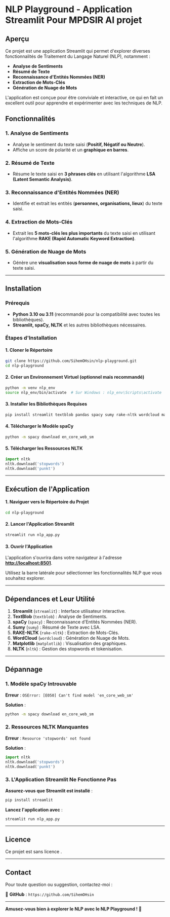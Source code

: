 # NLP Playground - Application Streamlit Pour MPDSIR AI projet

## Aperçu
Ce projet est une application Streamlit qui permet d'explorer diverses fonctionnalités de Traitement du Langage Naturel (NLP), notamment :

- **Analyse de Sentiments**
- **Résumé de Texte**
- **Reconnaissance d'Entités Nommées (NER)**
- **Extraction de Mots-Clés**
- **Génération de Nuage de Mots**

L'application est conçue pour être conviviale et interactive, ce qui en fait un excellent outil pour apprendre et expérimenter avec les techniques de NLP.

## Fonctionnalités

### 1. Analyse de Sentiments
- Analyse le sentiment du texte saisi (**Positif, Négatif ou Neutre**).
- Affiche un score de polarité et un **graphique en barres**.

### 2. Résumé de Texte
- Résume le texte saisi en **3 phrases clés** en utilisant l'algorithme **LSA (Latent Semantic Analysis)**.

### 3. Reconnaissance d'Entités Nommées (NER)
- Identifie et extrait les entités (**personnes, organisations, lieux**) du texte saisi.

### 4. Extraction de Mots-Clés
- Extrait les **5 mots-clés les plus importants** du texte saisi en utilisant l'algorithme **RAKE (Rapid Automatic Keyword Extraction)**.

### 5. Génération de Nuage de Mots
- Génère une **visualisation sous forme de nuage de mots** à partir du texte saisi.

---
## Installation

### Prérequis
- **Python 3.10 ou 3.11** (recommandé pour la compatibilité avec toutes les bibliothèques).
- **Streamlit, spaCy, NLTK** et les autres bibliothèques nécessaires.

### Étapes d'Installation

#### 1. Cloner le Répertoire
```bash
git clone https://github.com/SihemOHsin/nlp-playground.git
cd nlp-playground
```

#### 2. Créer un Environnement Virtuel (optionnel mais recommandé)
```bash
python -m venv nlp_env
source nlp_env/bin/activate  # Sur Windows : nlp_env\Scripts\activate
```

#### 3. Installer les Bibliothèques Requises
```bash
pip install streamlit textblob pandas spacy sumy rake-nltk wordcloud matplotlib nltk
```

#### 4. Télécharger le Modèle spaCy
```bash
python -m spacy download en_core_web_sm
```

#### 5. Télécharger les Ressources NLTK
```python
import nltk
nltk.download('stopwords')
nltk.download('punkt')
```

---
## Exécution de l'Application

#### 1. Naviguer vers le Répertoire du Projet
```bash
cd nlp-playground
```

#### 2. Lancer l'Application Streamlit
```bash
streamlit run nlp_app.py
```

#### 3. Ouvrir l'Application
L'application s'ouvrira dans votre navigateur à l'adresse **[http://localhost:8501](http://localhost:8501)**.

Utilisez la barre latérale pour sélectionner les fonctionnalités NLP que vous souhaitez explorer.

---
## Dépendances et Leur Utilité

1. **Streamlit** (`streamlit`) : Interface utilisateur interactive.
2. **TextBlob** (`textblob`) : Analyse de Sentiments.
3. **spaCy** (`spacy`) : Reconnaissance d'Entités Nommées (NER).
4. **Sumy** (`sumy`) : Résumé de Texte avec LSA.
5. **RAKE-NLTK** (`rake-nltk`) : Extraction de Mots-Clés.
6. **WordCloud** (`wordcloud`) : Génération de Nuage de Mots.
7. **Matplotlib** (`matplotlib`) : Visualisation des graphiques.
8. **NLTK** (`nltk`) : Gestion des stopwords et tokenisation.

---
## Dépannage

### 1. Modèle spaCy Introuvable
**Erreur** : `OSError: [E050] Can't find model 'en_core_web_sm'`

**Solution** :
```bash
python -m spacy download en_core_web_sm
```

### 2. Ressources NLTK Manquantes
**Erreur** : `Resource 'stopwords' not found`

**Solution** :
```python
import nltk
nltk.download('stopwords')
nltk.download('punkt')
```

### 3. L'Application Streamlit Ne Fonctionne Pas
**Assurez-vous que Streamlit est installé** :
```bash
pip install streamlit
```
**Lancez l'application avec** :
```bash
streamlit run nlp_app.py
```

---
## Licence
Ce projet est sans licence .

---
## Contact
Pour toute question ou suggestion, contactez-moi :

🐙 **GitHub** : `https://github.com/SihemOHsin`

---
**Amusez-vous bien à explorer le NLP avec le NLP Playground ! 🚀**
